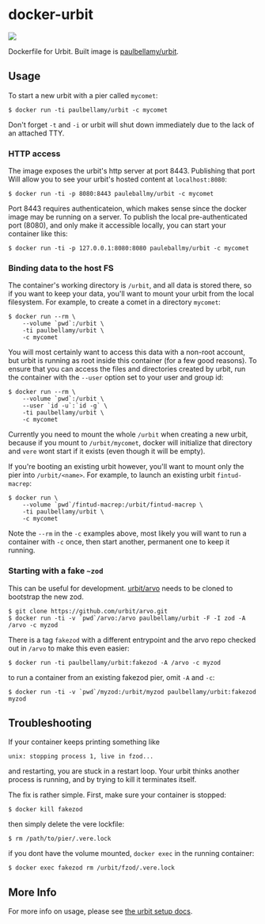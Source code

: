 # docker-urbit
![](https://images.microbadger.com/badges/image/paulbellamy/urbit.svg)

Dockerfile for Urbit. Built image is [paulbellamy/urbit][dockerhub].

## Usage
To start a new urbit with a pier called `mycomet`:

    $ docker run -ti paulbellamy/urbit -c mycomet

Don't forget `-t` and `-i` or urbit will shut down immediately due to the
lack of an attached TTY.

### HTTP access
The image exposes the urbit's http server at port 8443. Publishing that port
Will allow you to see your urbit's hosted content at `localhost:8080`:

    $ docker run -ti -p 8080:8443 pauleballmy/urbit -c mycomet

Port 8443 requires authenticateion, which makes sense since the docker image
may be running on a server. To publish the local pre-authenticated port (8080),
and only make it accessible locally, you can start your container like this:

    $ docker run -ti -p 127.0.0.1:8080:8080 pauleballmy/urbit -c mycomet

### Binding data to the host FS
The container's working directory is `/urbit`, and all data is stored there,
so if you want to keep your data, you'll want to mount your urbit from the
local filesystem. For example, to create a comet in a directory `mycomet`:

    $ docker run --rm \
        --volume `pwd`:/urbit \
        -ti paulbellamy/urbit \
        -c mycomet

You will most certainly want to access this data with a non-root account, but
urbit is running as root inside this container (for a few good reasons).
To ensure that you can access the files and directories created by urbit,
run the container with the `--user` option set to your user and group id:

    $ docker run --rm \
        --volume `pwd`:/urbit \
        --user `id -u`:`id -g` \
        -ti paulbellamy/urbit \
        -c mycomet

Currently you need to mount the whole `/urbit` when creating a new urbit,
because if you mount to `/urbit/mycomet`, docker will initialize that directory
and `vere` wont start if it exists (even though it will be empty).

If you're booting an existing urbit however, you'll want to mount only the pier
into `/urbit/<name>`. For example, to launch an existing urbit `fintud-macrep`:

    $ docker run \
        --volume `pwd`/fintud-macrep:/urbit/fintud-macrep \
        -ti paulbellamy/urbit \
        -c mycomet

Note the `--rm` in the `-c` examples above, most likely you will want to run a
container with `-c` once, then start another, permanent one to keep it running.

### Starting with a fake `~zod`
This can be useful for development. [urbit/arvo][arvo] needs to be cloned to
bootstrap the new zod.

    $ git clone https://github.com/urbit/arvo.git
    $ docker run -ti -v `pwd`/arvo:/arvo paulbellamy/urbit -F -I zod -A /arvo -c myzod

There is a tag `fakezod` with a different entrypoint and the arvo repo checked
out in `/arvo` to make this even easier:

    $ docker run -ti paulbellamy/urbit:fakezod -A /arvo -c myzod

to run a container from an existing fakezod pier, omit `-A` and `-c`:

    $ docker run -ti -v `pwd`/myzod:/urbit/myzod paulbellamy/urbit:fakezod myzod

## Troubleshooting
If your container keeps printing something like

    unix: stopping process 1, live in fzod...

and restarting, you are stuck in a restart loop. Your urbit thinks another
process is running, and by trying to kill it terminates itself.

The fix is rather simple. First, make sure your container is stopped:

    $ docker kill fakezod

then simply delete the vere lockfile:

    $ rm /path/to/pier/.vere.lock

if you dont have the volume mounted, `docker exec` in the running container:

    $ docker exec fakezod rm /urbit/fzod/.vere.lock

## More Info
For more info on usage, please see [the urbit setup docs][urbit-setup].

[dockerhub]:    https://hub.docker.com/r/paulbellamy/urbit/
[urbit-setup]:  http://urbit.org/docs/using/setup/
[arvo]:         https://github.com/urbit/arvo/
